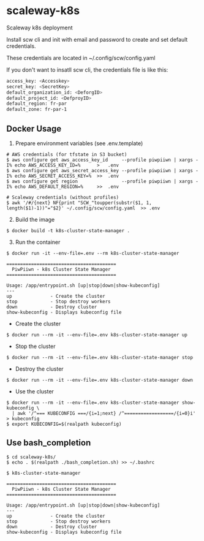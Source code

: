 # scaleway-k8s

Scaleway k8s deployment

Install scw cli and init with email and password to create and set default credentials.

These credentials are located in ~/.config/scw/config.yaml

If you don't want to insatll scw cli, the credentials file is like this:

```bash
access_key: <Accesskey>
secret_key: <SecretKey>
default_organization_id: <DeforgID>
default_project_id: <DefproyID>
default_region: fr-par
default_zone: fr-par-1
```

## Docker Usage
1. Prepare environment variables (see .env.template)
```
# AWS credentials (for tfstate in S3 bucket)
$ aws configure get aws_access_key_id     --profile piwpiiwn | xargs -I% echo AWS_ACCESS_KEY_ID=%      >   .env
$ aws configure get aws_secret_access_key --profile piwpiiwn | xargs -I% echo AWS_SECRET_ACCESS_KEY=%  >>  .env
$ aws configure get region                --profile piwpiiwn | xargs -I% echo AWS_DEFAULT_REGION=%     >>  .env
```
```
# Scaleway credentials (without profiles)
$ awk '/#/{next} NF{print "SCW_"toupper(substr($1, 1, length($1)-1))"="$2}' ~/.config/scw/config.yaml  >> .env
```

2. Build the image
```
$ docker build -t k8s-cluster-state-manager .
```

3. Run the container
```
$ docker run -it --env-file=.env --rm k8s-cluster-state-manager

========================================
  PiwPiiwn - k8s Cluster State Manager
========================================

Usage: /app/entrypoint.sh [up|stop|down|show-kubeconfig]
---
up              - Create the cluster
stop            - Stop destroy workers
down            - Destroy cluster
show-kubeconfig - Displays kubeconfig file
```

* Create the cluster
```
$ docker run --rm -it --env-file=.env k8s-cluster-state-manager up
```
* Stop the cluster
```
$ docker run --rm -it --env-file=.env k8s-cluster-state-manager stop
```
* Destroy the cluster
```
$ docker run --rm -it --env-file=.env k8s-cluster-state-manager down
```
* Use the cluster
```
$ docker run --rm -it --env-file=.env k8s-cluster-state-manager show-kubeconfig \
  | awk '/^=== KUBECONFIG ===/{i=1;next} /^==================/{i=0}i' > kubeconfig
$ export KUBECONFIG=$(realpath kubeconfig)
```

## Use bash_completion
```
$ cd scaleway-k8s/
$ echo . $(realpath ./bash_completion.sh) >> ~/.bashrc
```
```
$ k8s-cluster-state-manager

========================================
  PiwPiiwn - k8s Cluster State Manager
========================================

Usage: /app/entrypoint.sh [up|stop|down|show-kubeconfig]
---
up              - Create the cluster
stop            - Stop destroy workers
down            - Destroy cluster
show-kubeconfig - Displays kubeconfig file
```

